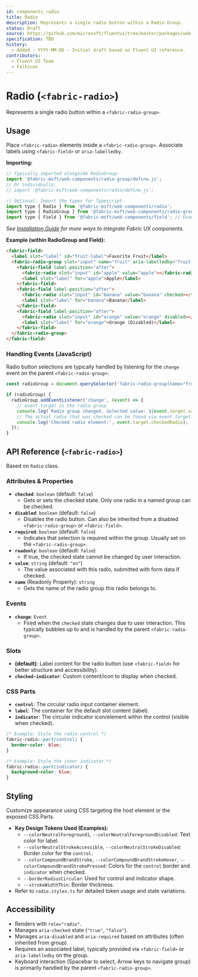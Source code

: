 ```yaml
---
id: components_radio
title: Radio
description: Represents a single radio button within a Radio Group.
status: Draft
source: https://github.com/microsoft/fluentui/tree/master/packages/web-components/src/radio
specification: TBD
history:
  - Added - YYYY-MM-DD - Initial draft based on Fluent UI reference.
contributors:
  - Fluent UI Team
  - Falkicon
---
```


# Radio (`<fabric-radio>`)

Represents a single radio button within a `<fabric-radio-group>`.

## Usage

Place `<fabric-radio>` elements inside a `<fabric-radio-group>`. Associate labels using `<fabric-field>` or `aria-labelledby`.

**Importing:**

```javascript
// Typically imported alongside RadioGroup:
import '@fabric-msft/web-components/radio-group/define.js';
// Or individually:
// import '@fabric-msft/web-components/radio/define.js';

// Optional: Import the types for Typescript
import type { Radio } from '@fabric-msft/web-components/radio';
import type { RadioGroup } from '@fabric-msft/web-components/radio-group'; // Example context type
import type { Field } from '@fabric-msft/web-components/field'; // Example context type
```

*See [Installation Guide](../../guides/installation.md) for more ways to integrate Fabric UX components.*

**Example (within RadioGroup and Field):**

```html
<fabric-field>
  <label slot="label" id="fruit-label">Favorite Fruit</label>
  <fabric-radio-group slot="input" name="fruit" aria-labelledby="fruit-label">
    <fabric-field label-position="after">
      <fabric-radio slot="input" id="apple" value="apple"></fabric-radio>
      <label slot="label" for="apple">Apple</label>
    </fabric-field>
    <fabric-field label-position="after">
      <fabric-radio slot="input" id="banana" value="banana" checked></fabric-radio> <!-- Default checked -->
      <label slot="label" for="banana">Banana</label>
    </fabric-field>
    <fabric-field label-position="after">
      <fabric-radio slot="input" id="orange" value="orange" disabled></fabric-radio>
      <label slot="label" for="orange">Orange (Disabled)</label>
    </fabric-field>
  </fabric-radio-group>
</fabric-field>
```

### Handling Events (JavaScript)

Radio button selections are typically handled by listening for the `change` event on the parent `<fabric-radio-group>`.

```javascript
const radioGroup = document.querySelector('fabric-radio-group[name="fruit"]');

if (radioGroup) {
  radioGroup.addEventListener('change', (event) => {
    // event.target is the radio group
    console.log(`Radio group changed. Selected value: ${event.target.value}`);
    // The actual radio that was checked can be found via event.target.checkedRadio
    console.log('Checked radio element:', event.target.checkedRadio);
  });
}
```

## API Reference (`<fabric-radio>`)

Based on `Radio` class.

### Attributes & Properties

*   **`checked`**: `boolean` (default: `false`)
    *   Gets or sets the checked state. Only one radio in a named group can be checked.
*   **`disabled`**: `boolean` (default: `false`)
    *   Disables the radio button. Can also be inherited from a disabled `<fabric-radio-group>` or `<fabric-field>`.
*   **`required`**: `boolean` (default: `false`)
    *   Indicates that selection is required within the group. Usually set on the `<fabric-radio-group>`.
*   **`readonly`**: `boolean` (default: `false`)
    *   If true, the checked state cannot be changed by user interaction.
*   **`value`**: `string` (default: `"on"`)
    *   The value associated with this radio, submitted with form data if checked.
*   **`name`** (Readonly Property): `string`
    *   Gets the name of the radio group this radio belongs to.

### Events

*   **`change`**: `Event`
    *   Fired when the `checked` state changes due to user interaction. This typically bubbles up to and is handled by the parent `<fabric-radio-group>`.

### Slots

*   **(default)**: Label content for the radio button (use `<fabric-field>` for better structure and accessibility).
*   **`checked-indicator`**: Custom content/icon to display when checked.

### CSS Parts

*   **`control`**: The circular radio input container element.
*   **`label`**: The container for the default slot content (label).
*   **`indicator`**: The circular indicator icon/element within the control (visible when checked).

```css
/* Example: Style the radio control */
fabric-radio::part(control) {
  border-color: blue;
}

/* Example: Style the inner indicator */
fabric-radio::part(indicator) {
  background-color: blue;
}
```

## Styling

Customize appearance using CSS targeting the host element or the exposed CSS Parts.

*   **Key Design Tokens Used (Examples):**
    *   `--colorNeutralForeground1`, `--colorNeutralForegroundDisabled`: Text color for label.
    *   `--colorNeutralStrokeAccessible`, `--colorNeutralStrokeDisabled`: Border color for the `control`.
    *   `--colorCompoundBrandStroke`, `--colorCompoundBrandStrokeHover`, `--colorCompoundBrandStrokePressed`: Colors for the `control` border and `indicator` when checked.
    *   `--borderRadiusCircular`: Used for control and indicator shape.
    *   `--strokeWidthThin`: Border thickness.
*   Refer to `radio.styles.ts` for detailed token usage and state variations.

## Accessibility

*   Renders with `role="radio"`.
*   Manages `aria-checked` state (`"true"`, `"false"`).
*   Manages `aria-disabled` and `aria-required` based on attributes (often inherited from group).
*   Requires an associated label, typically provided via `<fabric-field>` or `aria-labelledby` on the group.
*   Keyboard interaction (Spacebar to select, Arrow keys to navigate group) is primarily handled by the parent `<fabric-radio-group>`. 